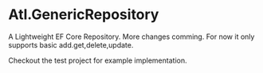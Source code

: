 # Atl.GenericRepository

A Lightweight EF Core Repository. More changes comming. For now it only supports basic add.get,delete,update.

Checkout the test project for example implementation.